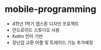 # mobile-programming

- 4학년 1학기 캡스톤 디자인 프로젝트
- 안드로이드 스튜디오 사용 
- Kotlin 언어 기반
- 장난감 교환 어플 및 트레이드 기능 추가예정 
